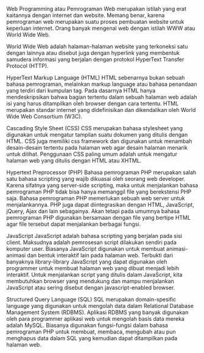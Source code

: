 Web Programming atau Pemrograman Web merupakan istilah yang erat kaitannya dengan internet dan website. Memang benar, karena pemrograman web merupakan suatu proses pembuatan website untuk keperluan internet. Orang banyak mengenal web dengan istilah WWW atau World Wide Web.

World Wide Web adalah halaman-halaman website yang terkoneksi satu dengan lainnya atau disebut juga dengan hyperlink yang membentuk samudera informasi yang berjalan dengan protokol HyperText Transfer Protocol (HTTP).


HyperText Markup Language (HTML)
HTML sebenarnya bukan sebuah bahasa pemrograman, melainkan markup language atau bahasa penandaan yang terdiri dari kumpulan tag. Pada dasarnya HTML hanya mendeskripsikan bahwa bagian tertentu dalam sebuah halaman web adalah isi yang harus ditampilkan oleh browser dengan cara tertentu. HTML merupakan standar internet yang didefinisikan dan dikendalikan oleh World Wide Web Consortium (W3C).

Cascading Style Sheet (CSS)
CSS merupakan bahasa stylesheet yang digunakan untuk mengatur tampilan suatu dokumen yang ditulis dengan HTML. CSS juga memiliki css framework dan digunakan untuk menambah desain-desain tertentu pada halaman web agar desain halaman menarik untuk dilihat. Penggunaan CSS paling umum adalah untuk mengatur halaman web yang ditulis dengan HTML atau XHTML.

Hypertext Preprocessor (PHP)
Bahasa pemrograman PHP merupakan salah satu bahasa scripting yang wajib dikuasai oleh seorang web developer. Karena sifatnya yang server-side scripting, maka untuk menjalankan bahasa pemrograman PHP tidak bisa hanya memanggil file yang berekstensi PHP saja. Bahasa pemrograman PHP memerlukan sebuah web server untuk menjalankannya. PHP juga dapat diintegrasikan dengan HTML, JavaScript, jQuery, Ajax dan lain sebagainya. Akan tetapi pada umumnya bahasa pemrograman PHP digunakan bersamaan dengan file yang bertipe HTML agar file tersebut dapat menjalankan berbagai fungsi.

JavaScript
JavaScript adalah bahasa scripting yang berjalan pada sisi client. Maksudnya adalah pemrosesan script dilakukan sendiri pada komputer user. Biasanya JavaScript digunakan untuk membuat animasi-animasi dan bentuk interaktif lain pada halaman web. Terbukti dari banyaknya library-library JavaScript yang dapat digunakan oleh programmer untuk membuat halaman web yang dibuat menjadi lebih interaktif. Untuk menjalankan script yang ditulis dalam JavaScript, kita membutuhkan browser yang mendukung dan mampu menjalankan JavaScript atau sering disebut dengan javascript-enabled browser.

Structured Query Language (SQL)
SQL merupakan domain-spesific language yang digunakan untuk mengolah data dalam Relational Database Management System (RDBMS). Aplikasi RDBMS yang banyak digunakan oleh para programmer aplikasi web untuk mengolah basis data mereka adalah MySQL. Biasanya digunakan fungsi-fungsi dalam bahasa pemrograman PHP untuk membuat, membaca, mengubah atau pun menghapus data dalam SQL yang kemudian dapat ditampilkan pada halaman web.
